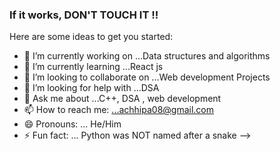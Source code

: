 ### If it works, DON'T TOUCH IT !!



Here are some ideas to get you started:

- 🔭 I’m currently working on ...Data structures and algorithms
- 🌱 I’m currently learning ...React js
- 👯 I’m looking to collaborate on ...Web development Projects
- 🤔 I’m looking for help with ...DSA
- 💬 Ask me about ...C++, DSA , web development
- 📫 How to reach me: ...achhipa08@gmail.com
- 😄 Pronouns: ... He/Him
- ⚡ Fun fact: ...  Python was NOT named after a snake
-->
